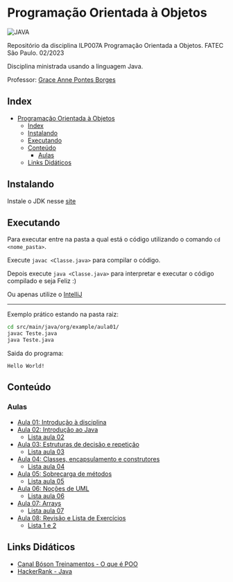 # Programação Orientada à Objetos

![JAVA](https://img.shields.io/badge/Java-ED8B00?style=for-the-badge&logo=java&logoColor=white)

Repositório da disciplina ILP007A Programação Orientada a Objetos. FATEC São Paulo. 02/2023

Disciplina ministrada usando a linguagem Java.

Professor: [Grace Anne Pontes Borges](https://www.escavador.com/sobre/6454590/grace-anne-pontes-borges)

## Index

- [Programação Orientada à Objetos](#programação-orientada-à-objetos)
  - [Index](#index)
  - [Instalando](#instalando)
  - [Executando](#executando)
  - [Conteúdo](#conteúdo)
    - [Aulas](#aulas)
  - [Links Didáticos](#links-didáticos)

## Instalando

Instale o JDK nesse [site](https://www.oracle.com/br/java/technologies/downloads/)

## Executando

Para executar entre na pasta a qual está o código utilizando o comando `cd <nome_pasta>`.

Execute `javac <Classe.java>` para compilar o código.

Depois execute `java <Classe.java>` para interpretar e executar o código compilado e seja Feliz :)

Ou apenas utilize o [IntelliJ](https://www.jetbrains.com/pt-br/idea/download/?section=linux)

---
Exemplo prático estando na pasta raiz:

```bash
cd src/main/java/org/example/aula01/
javac Teste.java
java Teste.java
```

Saida do programa:

```text
Hello World!
```

## Conteúdo

### Aulas

- [Aula 01: Introdução à disciplina](-)
- [Aula 02: Introdução ao Java](-)
  - [Lista aula 02](/ilp007/src/main/java/org/example/aula02/Atv2)
- [Aula 03: Estruturas de decisão e repetição](-)
  - [Lista aula 03](/ilp007/src/main/java/org/example/aula03/Atv3/)
- [Aula 04: Classes, encapsulamento e construtores](-)
  - [Lista aula 04](/poo/ilp007/src/main/java/org/example/aula04/Atv4/)
- [Aula 05: Sobrecarga de métodos](-)
  - [Lista aula 05](/poo/ilp007/src/main/java/org/example/aula05/Atv5/)
- [Aula 06: Noções de UML](-)
  - [Lista aula 06](/poo/ilp007/src/main/java/org/example/aula06/Atv6/)
- [Aula 07: Arrays](-)
  - [Lista aula 07](/ilp007/src/main/java/org/example/aula07/)
- [Aula 08: Revisão e Lista de Exercícios](-)
  - [Lista 1 e 2](/ilp007/src/main/java/org/example/aula08/)

## Links Didáticos

- [Canal Bóson Treinamentos - O que é POO](https://www.youtube.com/watch?v=dG7LlYne2VA)
- [HackerRank - Java](https://www.hackerrank.com/domains/java)
